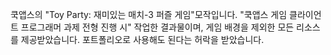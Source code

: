 쿡앱스의 "Toy Party: 재미있는 매치-3 퍼즐 게임"모작입니다.
"쿡앱스 게임 클라이언트 프로그래머 과제 전형 진행 시" 작업한 결과물이며, 게임 배경을 제외한 모든 리소스를 제공받았습니다.
포트폴리오로 사용해도 된다는 허락을 받았습니다.
